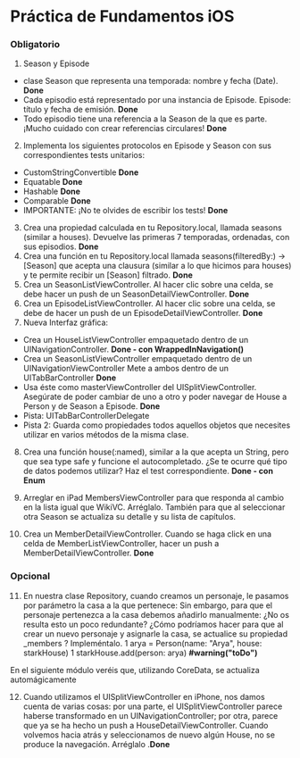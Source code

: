 #  Práctica de Fundamentos iOS

### Obligatorio

1.  Season y Episode
* clase Season que representa una temporada:  nombre y  fecha (Date). **Done**
* Cada episodio está representado por una instancia de Episode. Episode: título y  fecha de emisión. **Done**
* Todo episodio tiene una referencia a la Season de la que es parte. ¡Mucho cuidado con crear referencias circulares! **Done** 
2. Implementa los siguientes protocolos en Episode y Season con sus correspondientes tests unitarios:
* CustomStringConvertible **Done**
* Equatable **Done**
* Hashable **Done**
* Comparable **Done**
* IMPORTANTE: ¡No te olvides de escribir los tests! **Done** 
3. Crea una propiedad calculada en tu Repository.local, llamada seasons (similar a houses). Devuelve las primeras 7 temporadas, ordenadas, con sus episodios. **Done**
4. Crea una función en tu Repository.local llamada seasons(filteredBy:) -> [Season] que acepta una clausura (similar a lo que hicimos para houses) y te permite recibir un [Season] filtrado. **Done**
5. Crea un SeasonListViewController. Al hacer clic sobre una celda, se debe hacer un push de un SeasonDetailViewController. **Done**
6. Crea un EpisodeListViewController. Al hacer clic sobre una celda, se debe de hacer un push de un EpisodeDetailViewController. **Done**
7. Nueva Interfaz gráfica:
* Crea un HouseListViewController empaquetado dentro de un UINavigationController. **Done - con WrappedInNavigation()**
* Crea un SeasonListViewController empaquetado dentro de un UINavigationViewController Mete a ambos dentro de un UITabBarController **Done**
* Usa éste como masterViewController del UISplitViewController. Asegúrate de poder cambiar de uno a otro y poder navegar de House a Person y de Season a Episode. **Done**
* Pista: UITabBarControllerDelegate
* Pista 2: Guarda como propiedades todos aquellos objetos que necesites utilizar en varios métodos de la misma clase.
8. Crea una función house(:named), similar a la que acepta un String, pero que sea type safe y funcione el autocompletado. ¿Se te ocurre qué tipo de datos podemos utilizar? Haz el test correspondiente. **Done - con Enum**

9. Arreglar en iPad MembersViewController para que responda al cambio en la lista igual que WikiVC. Arréglalo. También para que al seleccionar otra Season se actualiza su detalle y su lista de capítulos. 
10. Crea un MemberDetailViewController. Cuando se haga click en una celda de MemberListViewController, hacer un push a MemberDetailViewController. **Done**

### Opcional 
11. En nuestra clase Repository, cuando creamos un personaje, le pasamos por parámetro la casa a la que pertenece:
Sin embargo, para que el personaje pertenezca a la casa debemos añadirlo manualmente:
¿No os resulta esto un poco redundante? ¿Cómo podríamos hacer para que al crear un nuevo personaje y asignarle la casa, se actualice su propiedad _members     ? Impleméntalo.
1
arya = Person(name: "Arya", house: starkHouse)
1
starkHouse.add(person: arya) **#warning("toDo")**

En el siguiente módulo veréis que, utilizando CoreData, se actualiza automágicamente 

12. Cuando utilizamos el UISplitViewController en iPhone, nos damos cuenta de varias cosas: por una parte, el UISplitViewController parece haberse transformado en un UINavigationController; por otra, parece que ya se ha hecho un push a HouseDetailViewController.
Cuando volvemos hacia atrás y seleccionamos de nuevo algún House, no se produce la navegación. Arréglalo   .**Done**
